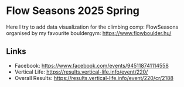 # Flow Seasons 2025 Spring

Here I try to add data visualization for the climbing comp: FlowSeasons organised by my favourite bouldergym: https://www.flowboulder.hu/

## Links

- Facebook: https://www.facebook.com/events/945118741114558
- Vertical Life: https://results.vertical-life.info/event/220/
- Overall Results: https://results.vertical-life.info/event/220/cr/2188
